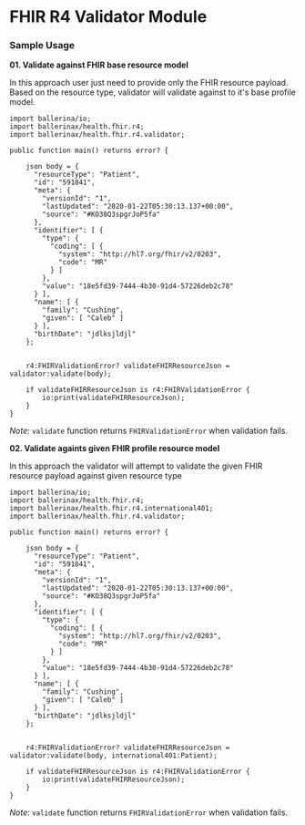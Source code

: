 # FHIR R4 Validator Module

### Sample Usage

**01. Validate against FHIR base resource model**

In this approach user just need to provide only the FHIR resource payload. Based on the resource type, validator will validate
against to it's base profile model.

```ballerina
import ballerina/io;
import ballerinax/health.fhir.r4;
import ballerinax/health.fhir.r4.validator;

public function main() returns error? {

    json body = {
      "resourceType": "Patient",
      "id": "591841",
      "meta": {
        "versionId": "1",
        "lastUpdated": "2020-01-22T05:30:13.137+00:00",
        "source": "#KO38Q3spgrJoP5fa"
      },
      "identifier": [ {
        "type": {
          "coding": [ {
            "system": "http://hl7.org/fhir/v2/0203",
            "code": "MR"
          } ]
        },
        "value": "18e5fd39-7444-4b30-91d4-57226deb2c78"
      } ],
      "name": [ {
        "family": "Cushing",
        "given": [ "Caleb" ]
      } ],
      "birthDate": "jdlksjldjl"
    };


    r4:FHIRValidationError? validateFHIRResourceJson = validator:validate(body);

    if validateFHIRResourceJson is r4:FHIRValidationError {
        io:print(validateFHIRResourceJson);
    }
}
```

*Note:* `validate` function returns `FHIRValidationError` when validation fails.

**02. Validate againts given FHIR profile resource model**

In this approach the validator will attempt to validate the given FHIR resource payload against given resource type

```ballerina
import ballerina/io;
import ballerinax/health.fhir.r4;
import ballerinax/health.fhir.r4.international401;
import ballerinax/health.fhir.r4.validator;

public function main() returns error? {

    json body = {
      "resourceType": "Patient",
      "id": "591841",
      "meta": {
        "versionId": "1",
        "lastUpdated": "2020-01-22T05:30:13.137+00:00",
        "source": "#KO38Q3spgrJoP5fa"
      },
      "identifier": [ {
        "type": {
          "coding": [ {
            "system": "http://hl7.org/fhir/v2/0203",
            "code": "MR"
          } ]
        },
        "value": "18e5fd39-7444-4b30-91d4-57226deb2c78"
      } ],
      "name": [ {
        "family": "Cushing",
        "given": [ "Caleb" ]
      } ],
      "birthDate": "jdlksjldjl"
    };


    r4:FHIRValidationError? validateFHIRResourceJson = validator:validate(body, international401:Patient);

    if validateFHIRResourceJson is r4:FHIRValidationError {
        io:print(validateFHIRResourceJson);
    }
}
```

*Note:* `validate` function returns `FHIRValidationError` when validation fails.
